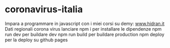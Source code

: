 # coronavirus-italia
Impara a programmare in javascript con i miei corsi su demy: www.hidran.it
Dati regionali corona virus
lanciare npm i per installare le dipendenze
npm run dev per buildare  dev
npm run build per buildare production
npm deploy per la deploy su github pages
